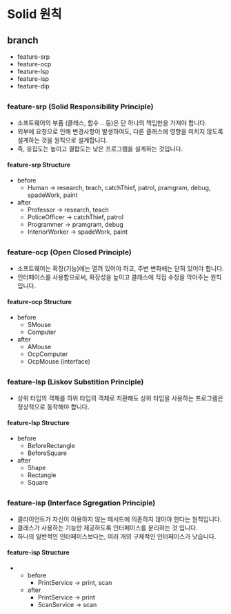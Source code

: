 # Solid 원칙

## branch
* feature-srp
* feature-ocp
* feature-lsp
* feature-isp
* feature-dip

##
### feature-srp (Solid Responsibility Principle)
 * 소프트웨어의 부품 (클래스, 함수 .. 등)은 단 하나의 책임만을 가져야 합니다. 
 * 외부에 요청으로 인해 변경사항이 발생하여도, 다른 클래스에 영향을 미치지 않도록 설계하는 것을 원칙으로 설계합니다. 
 * 즉, 응집도는 높이고 결합도는 낮은 프로그램을 설계하는 것입니다.
 
#### feature-srp Structure
 * before
    * Human -> research, teach, catchThief, patrol, pramgram, debug, spadeWork, paint
 * after
    * Professor -> research, teach
    * PoliceOfficer -> catchThief, patrol
    * Programmer -> pramgram, debug
    * InteriorWorker -> spadeWork, paint
##
### feature-ocp (Open Closed Principle)
 * 소프트웨어는 확장(기능)에는 열려 있어야 하고, 주변 변화에는 닫혀 있어야 합니다. 
 * 인터페이스를 사용함으로써, 확장성을 높이고 클래스에 직접 수정을 막아주는 원칙입니다.
 
#### feature-ocp Structure
* before
    * SMouse
    * Computer
* after
    * AMouse
    * OcpComputer
    * OcpMouse (interface)
##
### feature-lsp (Liskov Substition Principle)
* 상위 타입의 객체를 하위 타입의 객체로 치환해도 상위 타입을 사용하는 프로그램은 정상적으로 동작해야 합니다.

#### feature-lsp Structure
* before
    * BeforeRectangle
    * BeforeSquare
* after
    * Shape
    * Rectangle
    * Square

##
### feature-isp (Interface Sgregation Principle)
* 클라이언트가 자신이 이용하지 않는 메서드에 의존하지 않아야 한다는 원칙입니다.
* 클래스가 사용하는 기능만 제공하도록 인터페이스를 분리하는 것 입니다.
* 하나의 일반적인 인터페이스보다는, 여러 개의 구체적인 인터페이스가 낫습니다.

#### feature-isp Structure
* * before
     * PrintService -> print, scan
  * after
     * PrintService -> print
     * ScanService -> scan